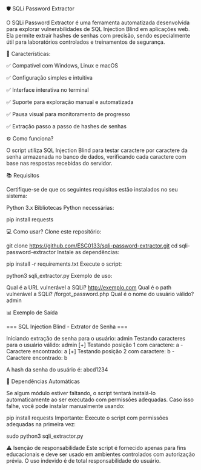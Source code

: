 🛡️ SQLi Password Extractor 

O SQLi Password Extractor é uma ferramenta automatizada desenvolvida para explorar vulnerabilidades de SQL Injection Blind em aplicações web. Ela permite extrair hashes de senhas com precisão, sendo especialmente útil para laboratórios controlados e treinamentos de segurança.

🚀 Características:

✅ Compatível com Windows, Linux e macOS

✅ Configuração simples e intuitiva

✅ Interface interativa no terminal

✅ Suporte para exploração manual e automatizada

✅ Pausa visual para monitoramento de progresso

✅ Extração passo a passo de hashes de senhas


⚙️ Como funciona?

O script utiliza SQL Injection Blind para testar caractere por caractere da senha armazenada no banco de dados, verificando cada caractere com base nas respostas recebidas do servidor.

📚 Requisitos

Certifique-se de que os seguintes requisitos estão instalados no seu sistema:

Python 3.x
Bibliotecas Python necessárias:

pip install requests

💻 Como usar?
Clone este repositório:

git clone https://github.com/ESC0133/sqli-password-extractor.git
cd sqli-password-extractor
Instale as dependências:

pip install -r requirements.txt
Execute o script:

python3 sqli_extractor.py
Exemplo de uso:

Qual é a URL vulnerável a SQLi? http://exemplo.com
Qual é o path vulnerável a SQLi? /forgot_password.php
Qual é o nome do usuário válido? admin

📊 Exemplo de Saída

=== SQL Injection Blind - Extrator de Senha ===

Iniciando extração de senha para o usuário: admin
Testando caracteres para o usuário válido: admin
[+] Testando posição 1 com caractere: a - Caractere encontrado: a
[+] Testando posição 2 com caractere: b - Caractere encontrado: b

A hash da senha do usuário é: abcd1234

🐍 Dependências Automáticas

Se algum módulo estiver faltando, o script tentará instalá-lo automaticamente ao ser executado com permissões adequadas. Caso isso falhe, você pode instalar manualmente usando:

pip install requests
Importante: Execute o script com permissões adequadas na primeira vez:


sudo python3 sqli_extractor.py

⚠️ Isenção de responsabilidade
Este script é fornecido apenas para fins educacionais e deve ser usado em ambientes controlados com autorização prévia. O uso indevido é de total responsabilidade do usuário.
